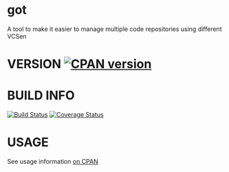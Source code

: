 # got

A tool to make it easier to manage multiple code repositories using different VCSen

# VERSION [![CPAN version](https://badge.fury.io/pl/App-GitGot.svg)](http://badge.fury.io/pl/App-GitGot)

# BUILD INFO

[![Build Status](https://travis-ci.org/genehack/app-gitgot.svg?branch=main)](https://travis-ci.org/genehack/app-gitgot)
[![Coverage Status](https://coveralls.io/repos/genehack/app-gitgot/badge.svg?branch=main)](https://coveralls.io/r/genehack/app-gitgot?branch=main)

# USAGE

See usage information [on CPAN](https://metacpan.org/pod/distribution/App-GitGot/bin/got)
